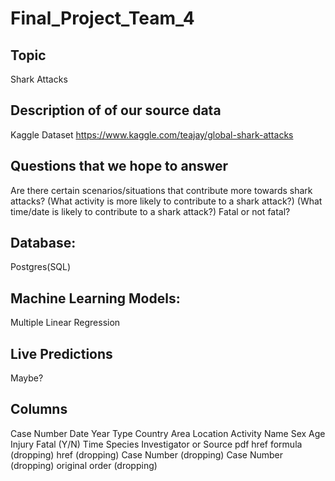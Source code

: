 # Final_Project_Team_4

## Topic 
Shark Attacks 

## Description of of our source data 
Kaggle Dataset
https://www.kaggle.com/teajay/global-shark-attacks

## Questions that we hope to answer
Are there certain scenarios/situations that contribute more towards shark attacks?
(What activity is more likely to contribute to a shark attack?)
(What time/date is likely to contribute to a shark attack?)
Fatal or not fatal?

## Database: 
Postgres(SQL)

## Machine Learning Models:
Multiple Linear Regression

## Live Predictions
Maybe?

## Columns
Case Number
Date
Year
Type
Country
Area
Location
Activity
Name
Sex 
Age
Injury
Fatal (Y/N)
Time
Species 
Investigator or Source
pdf
href formula (dropping)
href (dropping)
Case Number (dropping)
Case Number (dropping)
original order (dropping)
